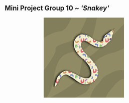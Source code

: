 ## Mini Project Group 10 ~ _'Snakey'_

<p align="center"><img src="docs/snakey.jpg" with=256 height=256></p>

